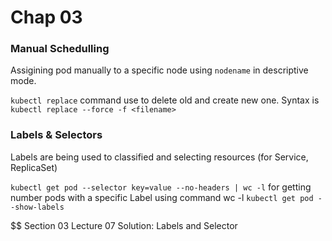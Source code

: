 # Chap 03

### Manual Schedulling 
Assigining pod manually to a specific node using `nodename` in descriptive mode. 

`kubectl replace` command use to delete old and create new one. Syntax is `kubectl replace --force -f <filename>`

### Labels & Selectors
Labels are being used to classified and selecting resources (for Service, ReplicaSet)


`kubectl get pod --selector key=value --no-headers | wc -l` for getting number pods with a specific Label using command wc -l 
`kubectl get pod --show-labels`


$$ Section 03 Lecture 07 Solution: Labels and Selector